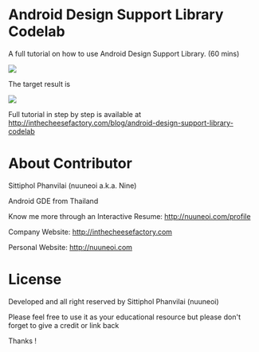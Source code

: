 # Android Design Support Library Codelab

A full tutorial on how to use Android Design Support Library. (60 mins)

![](https://raw.githubusercontent.com/nuuneoi/Lab-Android-DesignLibrary/master/promo.jpg)

The target result is

![](http://inthecheesefactory.com/uploads/source/designlibrary/target.gif)

Full tutorial in step by step is available at http://inthecheesefactory.com/blog/android-design-support-library-codelab

# About Contributor

Sittiphol Phanvilai (nuuneoi a.k.a. Nine)

Android GDE from Thailand

Know me more through an Interactive Resume: http://nuuneoi.com/profile

Company Website: http://inthecheesefactory.com

Personal Website: http://nuuneoi.com

# License

Developed and all right reserved by Sittiphol Phanvilai (nuuneoi)

Please feel free to use it as your educational resource but please don't forget to give a credit or link back

Thanks !
